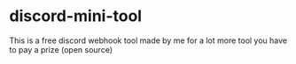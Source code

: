 # discord-mini-tool
This is a free discord webhook tool made by me for a lot more tool you have to pay a prize (open source)
